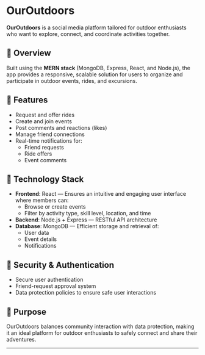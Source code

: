 # OurOutdoors

**OurOutdoors** is a social media platform tailored for outdoor enthusiasts who want to explore, connect, and coordinate activities together.

## 🌲 Overview

Built using the **MERN stack** (MongoDB, Express, React, and Node.js), the app provides a responsive, scalable solution for users to organize and participate in outdoor events, rides, and excursions.

## 🚀 Features

- Request and offer rides
- Create and join events
- Post comments and reactions (likes)
- Manage friend connections
- Real-time notifications for:
  - Friend requests
  - Ride offers
  - Event comments

## 🧠 Technology Stack

- **Frontend**: React — Ensures an intuitive and engaging user interface where members can:
  - Browse or create events
  - Filter by activity type, skill level, location, and time
- **Backend**: Node.js + Express — RESTful API architecture
- **Database**: MongoDB — Efficient storage and retrieval of:
  - User data
  - Event details
  - Notifications

## 🔐 Security & Authentication

- Secure user authentication
- Friend-request approval system
- Data protection policies to ensure safe user interactions

## 🎯 Purpose

OurOutdoors balances community interaction with data protection, making it an ideal platform for outdoor enthusiasts to safely connect and share their adventures.

---

